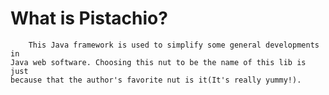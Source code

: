 # What is Pistachio? #
        This Java framework is used to simplify some general developments in 
    Java web software. Choosing this nut to be the name of this lib is just 
    because that the author's favorite nut is it(It's really yummy!).
   
